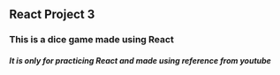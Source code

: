 <h2>React Project 3 </h2>
<h3>This is a dice game made using React</h3>
<h5>It is only for practicing React and made using reference from youtube</h5>
